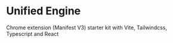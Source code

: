 # Unified Engine
Chrome extension (Manifest V3) starter kit with Vite, Tailwindcss, Typescript and React
